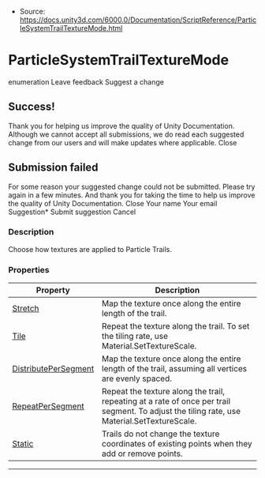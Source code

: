 * Source: https://docs.unity3d.com/6000.0/Documentation/ScriptReference/ParticleSystemTrailTextureMode.html

# ParticleSystemTrailTextureMode
enumeration
Leave feedback
Suggest a change
## Success!
Thank you for helping us improve the quality of Unity Documentation. Although we cannot accept all submissions, we do read each suggested change from our users and will make updates where applicable.
Close
## Submission failed
For some reason your suggested change could not be submitted. Please <a>try again</a> in a few minutes. And thank you for taking the time to help us improve the quality of Unity Documentation.
Close
Your name Your email Suggestion* Submit suggestion
Cancel
### Description
Choose how textures are applied to Particle Trails.
### Properties
Property | Description  
---|---  
[Stretch](https://docs.unity3d.com/6000.0/Documentation/ScriptReference/ParticleSystemTrailTextureMode.Stretch.html) | Map the texture once along the entire length of the trail.  
[Tile](https://docs.unity3d.com/6000.0/Documentation/ScriptReference/ParticleSystemTrailTextureMode.Tile.html) | Repeat the texture along the trail. To set the tiling rate, use Material.SetTextureScale.  
[DistributePerSegment](https://docs.unity3d.com/6000.0/Documentation/ScriptReference/ParticleSystemTrailTextureMode.DistributePerSegment.html) | Map the texture once along the entire length of the trail, assuming all vertices are evenly spaced.  
[RepeatPerSegment](https://docs.unity3d.com/6000.0/Documentation/ScriptReference/ParticleSystemTrailTextureMode.RepeatPerSegment.html) | Repeat the texture along the trail, repeating at a rate of once per trail segment. To adjust the tiling rate, use Material.SetTextureScale.  
[Static](https://docs.unity3d.com/6000.0/Documentation/ScriptReference/ParticleSystemTrailTextureMode.Static.html) | Trails do not change the texture coordinates of existing points when they add or remove points.  
* * *
